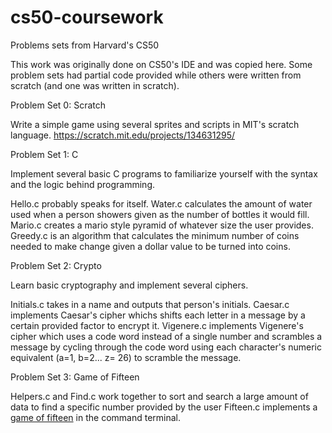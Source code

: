 # cs50-coursework
Problems sets from Harvard's CS50

This work was originally done on CS50's IDE and was copied here. Some problem sets had partial code provided while
others were written from scratch (and one was written in scratch).

Problem Set 0: Scratch

Write a simple game using several sprites and scripts in MIT's scratch language.
https://scratch.mit.edu/projects/134631295/

Problem Set 1: C

Implement several basic C programs to familiarize yourself with the syntax and the logic behind programming.

Hello.c probably speaks for itself.
Water.c calculates the amount of water used when a person showers given as the number of bottles it would fill.
Mario.c creates a mario style pyramid of whatever size the user provides.
Greedy.c is an algorithm that calculates the minimum number of coins needed to make change given a dollar value to be turned into coins.

Problem Set 2: Crypto

Learn basic cryptography and implement several ciphers.

Initials.c takes in a name and outputs that person's initials.
Caesar.c implements Caesar's cipher whichs shifts each letter in a message by a certain provided factor to encrypt it.
Vigenere.c implements Vigenere's cipher which uses a code word instead of a single number and scrambles a message by cycling through the code word using each character's numeric equivalent (a=1, b=2... z= 26) to scramble the message.

Problem Set 3: Game of Fifteen

Helpers.c and Find.c work together to sort and search a large amount of data to find a specific number provided by the user
Fifteen.c implements a [game of fifteen](https://en.wikipedia.org/wiki/15_puzzle) in the command terminal.


